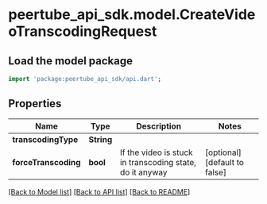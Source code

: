 # peertube_api_sdk.model.CreateVideoTranscodingRequest

## Load the model package
```dart
import 'package:peertube_api_sdk/api.dart';
```

## Properties
Name | Type | Description | Notes
------------ | ------------- | ------------- | -------------
**transcodingType** | **String** |  | 
**forceTranscoding** | **bool** | If the video is stuck in transcoding state, do it anyway | [optional] [default to false]

[[Back to Model list]](../README.md#documentation-for-models) [[Back to API list]](../README.md#documentation-for-api-endpoints) [[Back to README]](../README.md)


